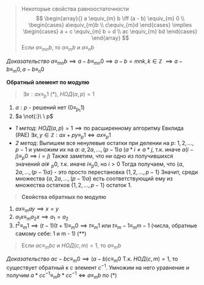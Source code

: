 >Некоторые свойства равноостаточности
$$
\begin{array}{}
a \equiv_{m} b \iff (a - b) \equiv_{m} 0 \\
\begin{cases}
a\equiv_{m}b \\
c\equiv_{m}d
\end{cases} \implies
\begin{cases}
a + c \equiv_{m} b + d \\
ac \equiv_{m} bd
\end{cases}
\end{array}
$$
>Если $a \equiv_{mn} b$, то $a \equiv_{m} b$ и $a \equiv_{n} b$

*Доказательство*
$a \equiv_{mn} b \implies a - b \equiv_{mn} 0 \implies a - b = mnk, k \in \mathbb{Z}$
$\implies a - b \equiv_{m} 0, a - b \equiv_{n} 0$

**Обратный элемент по модулю**
>$\ \exists x:  ax \equiv_{p} 1$ (\*), $НОД(a, p) = 1$

1. $a:p$ - решений нет ($0\equiv_{p_{1}}1$)
2. $a  \not{:}\ \ p$
* *1 метод*: 
$НОД(a, p) = 1 \implies \text{по расширенному алгоритму Евклида (РАЕ)}\ \exists x, y \in \mathbb{Z} : ax + py \equiv_{p} 1 \iff ax \equiv_{p} 1$
* *2 метод*:
Выпишем все ненулевые остатки при делении на $p$: $1, 2, \dots, p-1$ и умножим их на $a$: $a, 2a, \dots, (p-1)a \ (a*i \neq a*j$, т.к. иначе $a(i-j) \equiv_{p} 0  \implies i = j)$
Также заметим, что ни одно из получившихся значений $ai \not\equiv_{p} 0$, т.к. иначе $i \equiv_{p} 0$, но $i>0$
Тогда получаем, что $\{ a, 2a, \dots, (p-1)a \}$ - это просто перестановка $\{ 1, 2, \dots, p-1 \}$
Значит, среди множества $\{ a, 2a, \dots, (p-1)a \}$ есть соответствующий ему из множества остатков $\{ 1, 2, \dots, p-1 \}$ остаток 1.

>**Свойства обратных по модулю**
1) $ax \equiv_{m} ay \implies x=y$
2) $a_{1}x \equiv_{m} a_{2}x \implies a_{1} = a_{2}$
3) $t^2 \equiv_{m} 1 \implies (t-1)(t+1) \equiv_{m} 0 \implies t \equiv_{m} 1$ или $t \equiv_{m} -1 \equiv_{m} m-1$ 
	(числа, обратные самому себе: 1 и m - 1) (\*\*)

>Если $ac \equiv_{m} bc$ и $НОД(c, m) = 1$, то $a \equiv_{m} b$ 

*Доказательство*
$ac - bc \equiv_{m}0 \implies (a - b)c \equiv_{m}0$
Т.к. $НОД(c,m) = 1$, то существует обратный к $c$ элемент $c^{-1}$.
Умножим на него уравнение и получим $a*cc^{-1} \equiv_{m}b*cc^{-1} \iff a\equiv_{m}b$ по (\*)
